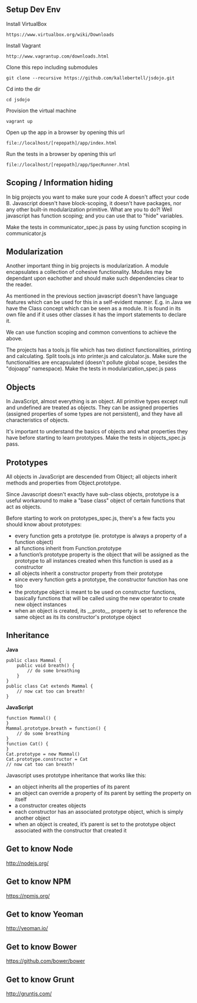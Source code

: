 Setup Dev Env
-------------

Install VirtualBox
    
    https://www.virtualbox.org/wiki/Downloads
    

Install Vagrant
    
    http://www.vagrantup.com/downloads.html 
    

Clone this repo including submodules

    git clone --recursive https://github.com/kallebertell/jsdojo.git
    

Cd into the dir
    
    cd jsdojo
    

Provision the virtual machine
    
    vagrant up


Open up the app in a browser by opening this url
    
    file://localhost/[repopath]/app/index.html


Run the tests in a browser by opening this url
    
    file://localhost/[repopath]/app/SpecRunner.html


Scoping / Information hiding
-------------------------
In big projects you want to make sure your code A doesn't affect your code B.
Javascript doesn't have block-scoping, it doesn't have packages, nor any other built-in modularization primitive.
What are you to do?!
Well javascript has function scoping; and you can use that to "hide" variables.

Make the tests in communicator_spec.js pass by using function scoping in communicator.js



Modularization
-------------------------
Another important thing in big projects is modularization. 
A module encapsulates a collection of cohesive functionality.
Modules may be dependant upon eachother and should make such dependencies clear to the reader.

As mentioned in the previous section javascript doesn't have language features which can be used for this in a self-evident manner. E.g. in Java we have the Class concept which can be seen as a module. It is found in its own file and if it uses other classes it has the import statements to declare it.

We can use function scoping and common conventions to achieve the above.

The projects has a tools.js file which has two distinct functionalities, printing and calculating.
Split tools.js into printer.js and calculator.js.
Make sure the functionalities are encapsulated (doesn't pollute global scope, besides the "dojoapp" namespace). 
Make the tests in modularization_spec.js pass


Objects
-------------------------

In JavaScript, almost everything is an object. All primitive types except null and undefined are treated as objects. They can be assigned properties (assigned properties of some types are not persistent), and they have all characteristics of objects.

It's important to understand the basics of objects and what properties they have before starting to learn prototypes. 
Make the tests in objects_spec.js pass.

Prototypes
-------------------------

All objects in JavaScript are descended from Object; all objects inherit methods and properties from Object.prototype.

Since Javascript doesn't exactly have sub-class objects, prototype is a useful workaround to make a "base class" object of certain functions that act as objects.

Before starting to work on prototypes_spec.js, there's a few facts you should know about prototypes:

* every function gets a prototype (ie. prototype is always a property of a function object)
* all functions inherit from Function.prototype
* a function’s prototype property is the object that will be assigned as the prototype to all instances created when this function is used as a constructor
* all objects inherit a constructor property from their prototype
* since every function gets a prototype, the constructor function has one too
* the prototype object is meant to be used on constructor functions, basically functions that will be called using the new operator to create new object instances
* when an object is created, its \_\_proto\_\_ property is set to reference the same object as its its constructor's prototype object


Inheritance
-------------------------

**Java**
```
public class Mammal {
    public void breath() {
        // do some breathing
    }
}
public class Cat extends Mammal {
    // now cat too can breath!
}
```

**JavaScript**
```
function Mammal() {
}
Mammal.prototype.breath = function() {
    // do some breathing
}
function Cat() {
}
Cat.prototype = new Mammal()
Cat.prototype.constructor = Cat
// now cat too can breath!
```

Javascript uses prototype inheritance that works like this:

* an object inherits all the properties of its parent
* an object can override a property of its parent by setting the property on itself
* a constructor creates objects
* each constructor has an associated prototype object, which is simply another object
* when an object is created, it’s parent is set to the prototype object associated with the constructor that created it


Get to know Node
-------------------------
http://nodejs.org/


Get to know NPM
-------------------------
https://npmjs.org/


Get to know Yeoman
-------------------------
http://yeoman.io/


Get to know Bower
-------------------------
https://github.com/bower/bower


Get to know Grunt
-------------------------
http://gruntjs.com/

